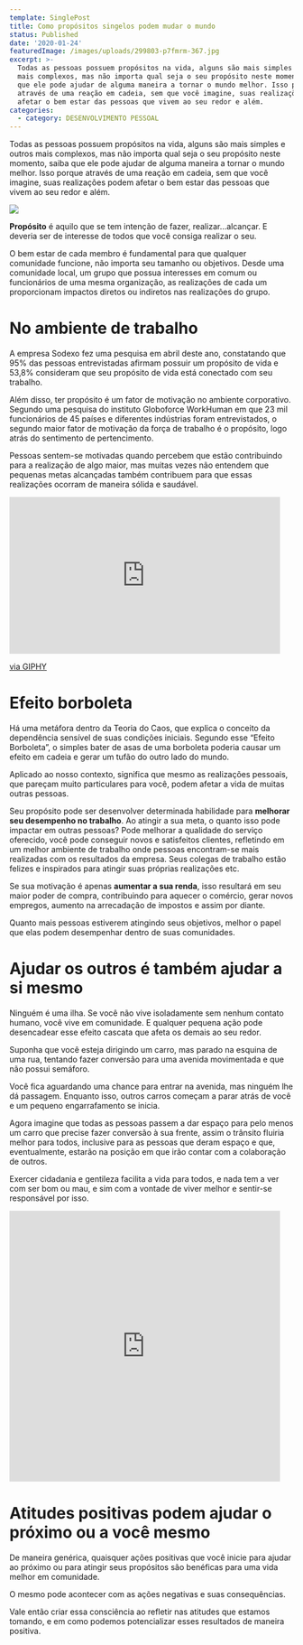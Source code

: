 ```yaml
---
template: SinglePost
title: Como propósitos singelos podem mudar o mundo
status: Published
date: '2020-01-24'
featuredImage: /images/uploads/299803-p7fmrm-367.jpg
excerpt: >-
  Todas as pessoas possuem propósitos na vida, alguns são mais simples e outros
  mais complexos, mas não importa qual seja o seu propósito neste momento, saiba
  que ele pode ajudar de alguma maneira a tornar o mundo melhor. Isso porque
  através de uma reação em cadeia, sem que você imagine, suas realizações podem
  afetar o bem estar das pessoas que vivem ao seu redor e além.
categories:
  - category: DESENVOLVIMENTO PESSOAL
---
```

Todas as pessoas possuem propósitos na vida, alguns são mais simples e outros mais complexos, mas não importa qual seja o seu propósito neste momento, saiba que ele pode ajudar de alguma maneira a tornar o mundo melhor. Isso porque através de uma reação em cadeia, sem que você imagine, suas realizações podem afetar o bem estar das pessoas que vivem ao seu redor e além.

![](/images/uploads/1_l3sxvceexwimthaqecayrq.png)

**Propósito** é aquilo que se tem intenção de fazer, realizar…alcançar. E deveria ser de interesse de todos que você consiga realizar o seu.

O bem estar de cada membro é fundamental para que qualquer comunidade funcione, não importa seu tamanho ou objetivos. Desde uma comunidade local, um grupo que possua interesses em comum ou funcionários de uma mesma organização, as realizações de cada um proporcionam impactos diretos ou indiretos nas realizações do grupo.

# No ambiente de trabalho

A empresa Sodexo fez uma pesquisa em abril deste ano, constatando que 95% das pessoas entrevistadas afirmam possuir um propósito de vida e 53,8% consideram que seu propósito de vida está conectado com seu trabalho.

Além disso, ter propósito é um fator de motivação no ambiente corporativo. Segundo uma pesquisa do instituto Globoforce WorkHuman em que 23 mil funcionários de 45 países e diferentes indústrias foram entrevistados, o segundo maior fator de motivação da força de trabalho é o propósito, logo atrás do sentimento de pertencimento.

Pessoas sentem-se motivadas quando percebem que estão contribuindo para a realização de algo maior, mas muitas vezes não entendem que pequenas metas alcançadas também contribuem para que essas realizações ocorram de maneira sólida e saudável.

<iframe src="https://giphy.com/embed/5wWf7GW1AzV6pF3MaVW" width="480" height="278" frameBorder="0" class="giphy-embed" allowFullScreen></iframe><p><a href="https://giphy.com/gifs/editingandlayout-the-office-high-five-5wWf7GW1AzV6pF3MaVW">via GIPHY</a></p>

# Efeito borboleta

Há uma metáfora dentro da Teoria do Caos, que explica o conceito da dependência sensível de suas condições iniciais. Segundo esse “Efeito Borboleta”, o simples bater de asas de uma borboleta poderia causar um efeito em cadeia e gerar um tufão do outro lado do mundo.

Aplicado ao nosso contexto, significa que mesmo as realizações pessoais, que pareçam muito particulares para você, podem afetar a vida de muitas outras pessoas.

Seu propósito pode ser desenvolver determinada habilidade para **melhorar seu desempenho no trabalho**. Ao atingir a sua meta, o quanto isso pode impactar em outras pessoas? Pode melhorar a qualidade do serviço oferecido, você pode conseguir novos e satisfeitos clientes, refletindo em um melhor ambiente de trabalho onde pessoas encontram-se mais realizadas com os resultados da empresa. Seus colegas de trabalho estão felizes e inspirados para atingir suas próprias realizações etc.

Se sua motivação é apenas **aumentar a sua renda**, isso resultará em seu maior poder de compra, contribuindo para aquecer o comércio, gerar novos empregos, aumento na arrecadação de impostos e assim por diante.

Quanto mais pessoas estiverem atingindo seus objetivos, melhor o papel que elas podem desempenhar dentro de suas comunidades.

# Ajudar os outros é também ajudar a si mesmo

Ninguém é uma ilha. Se você não vive isoladamente sem nenhum contato humano, você vive em comunidade. E qualquer pequena ação pode desencadear esse efeito cascata que afeta os demais ao seu redor.

Suponha que você esteja dirigindo um carro, mas parado na esquina de uma rua, tentando fazer conversão para uma avenida movimentada e que não possui semáforo.

Você fica aguardando uma chance para entrar na avenida, mas ninguém lhe dá passagem. Enquanto isso, outros carros começam a parar atrás de você e um pequeno engarrafamento se inicia.

Agora imagine que todas as pessoas passem a dar espaço para pelo menos um carro que precise fazer conversão à sua frente, assim o trânsito fluiria melhor para todos, inclusive para as pessoas que deram espaço e que, eventualmente, estarão na posição em que irão contar com a colaboração de outros.

Exercer cidadania e gentileza facilita a vida para todos, e nada tem a ver com ser bom ou mau, e sim com a vontade de viver melhor e sentir-se responsável por isso.



<iframe src="https://giphy.com/embed/3o7abBphHJngINCHio" width="480" height="480" frameBorder="0" class="giphy-embed" allowFullScreen></iframe><p><a href="https://giphy.com/gifs/cute-feminist-girlpower-3o7abBphHJngINCHio"></a></p>





# Atitudes positivas podem ajudar o próximo ou a você mesmo

De maneira genérica, quaisquer ações positivas que você inicie para ajudar ao próximo ou para atingir seus propósitos são benéficas para uma vida melhor em comunidade.

O mesmo pode acontecer com as ações negativas e suas consequências.

Vale então criar essa consciência ao refletir nas atitudes que estamos tomando, e em como podemos potencializar esses resultados de maneira positiva.
